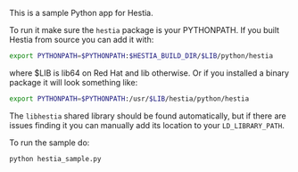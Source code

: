 This is a sample Python app for Hestia.

To run it make sure the `hestia` package is your PYTHONPATH. If you built Hestia from source you can add it with:

```bash
export PYTHONPATH=$PYTHONPATH:$HESTIA_BUILD_DIR/$LIB/python/hestia
```

where $LIB is lib64 on Red Hat and lib otherwise. Or if you installed a binary package it will look something like:

```bash
export PYTHONPATH=$PYTHONPATH:/usr/$LIB/hestia/python/hestia
```

The `libhestia` shared library should be found automatically, but if there are issues finding it you can manually add its location to your `LD_LIBRARY_PATH`.

To run the sample do:

```bash
python hestia_sample.py
```
